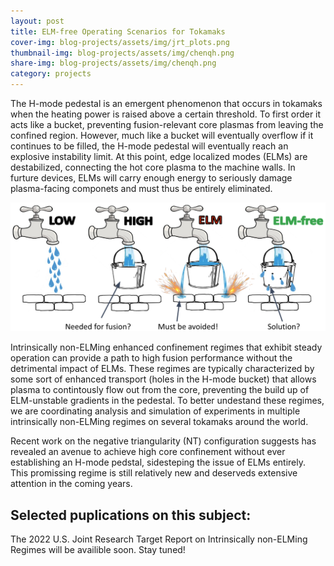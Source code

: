 ```yaml
---
layout: post
title: ELM-free Operating Scenarios for Tokamaks
cover-img: blog-projects/assets/img/jrt_plots.png
thumbnail-img: blog-projects/assets/img/chenqh.png
share-img: blog-projects/assets/img/chenqh.png
category: projects
---
```


The H-mode pedestal is an emergent phenomenon that occurs in tokamaks when the heating power is raised above a certain threshold. To first order it acts like a bucket, preventing fusion-relevant core plasmas from leaving the confined region. However, much like a bucket will eventually overflow if it continues to be filled, the H-mode pedestal will eventually reach an explosive instability limit. At this point, edge localized modes (ELMs) are destabilized, connecting the hot core plasma to the machine walls. In furture devices, ELMs will carry enough energy to seriously damage plasma-facing componets and must thus be entirely eliminated. 

![Edge Localized Mode Cartoon](/blog-projects/assets/img/ELMfree_screenshot.png)

Intrinsically non-ELMing enhanced confinement regimes that exhibit steady operation can provide a path to high fusion performance without the detrimental impact of ELMs. These regimes are typically characterized by some sort of enhanced transport (holes in the H-mode bucket) that allows plasma to contintously flow out from the core, preventing the build up of ELM-unstable gradients in the pedestal. To better undestand these regimes, we are coordinating analysis and simulation of experiments in multiple intrinsically non-ELMing regimes on several tokamaks around the world. 

Recent work on the negative triangularity (NT) configuration suggests has revealed an avenue to achieve high core confinement without ever establishing an H-mode pedstal, sidesteping the issue of ELMs entirely. This promissing regime is still relatively new and deserveds extensive attention in the coming years. 

## Selected puplications on this subject:

The 2022 U.S. Joint Research Target Report on Intrinsically non-ELMing Regimes will be availible soon. Stay tuned!
